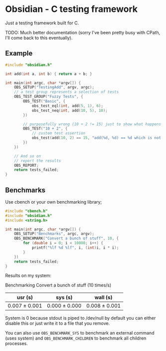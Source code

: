 # Obsidian - C testing framework

Just a testing framework built for C.

TODO: Much better documentation (sorry I've been pretty busy with CPath, I'll come back to this eventually).

## Example

```c
#include "obsidian.h"

int add(int a, int b) { return a + b; }

int main(int argc, char *argv[]) {
    OBS_SETUP("TestingAdd", argv, argc);
    // a test group represents a selection of tests
    OBS_TEST_GROUP("Fuzzy Tests", {
        OBS_TEST("Basic", {
            obs_test_eql(int, add(5, 1), 6);
            obs_test_neq(int, add(10, 5), 10);
        })

        // purposefully wrong (10 + 2 != 15) just to show what happens when a test fails
        OBS_TEST("10 + 2", {
            // custom test assertion
            obs_test(add(10, 2) == 15, "add(%d, %d) == %d which is not 15", 10, 2, add(10, 2));
        })
    })

    // And so on
    // report the results
    OBS_REPORT;
    return tests_failed;
}
```

## Benchmarks

Use cbench or your own benchmarking library;

```c
#include "cbench.h"
#include "obsidian.h"
#include <string.h>

int main(int argc, char *argv[]) {
    OBS_SETUP("Benchmarks", argc, argv);
    OBS_BENCHMARK("Convert a bunch of stuff", 10, {
        for (double i = 0; i < 10000; i++) {
            printf("%lf %d %lf", i, (int)i, i * i);
        }
    })
    return tests_failed;
}
```

Results on my system:

Benchmarking Convert a bunch of stuff (10 times/s)

| usr (s)       | sys (s)       | wall (s)      |
| ------------- | ------------- | ------------- |
| 0.007 ± 0.001 | 0.000 ± 0.000 | 0.008 ± 0.001 |

System is 0 because stdout is piped to /dev/null by default you can either disable this or just write it to a file that you remove.

You can also use `OBS_BENCHMARK_SYS` to benchmark an external command (uses system) and `OBS_BENCHMARK_CHILDREN` to benchmark all children processes.
